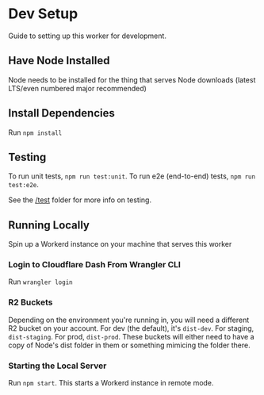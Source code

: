 # Dev Setup

Guide to setting up this worker for development.

## Have Node Installed

Node needs to be installed for the thing that serves Node downloads (latest LTS/even numbered major recommended)

## Install Dependencies

Run `npm install`

## Testing

To run unit tests, `npm run test:unit`. To run e2e (end-to-end) tests, `npm run test:e2e`.

See the [/test](../tests/) folder for more info on testing.

## Running Locally

Spin up a Workerd instance on your machine that serves this worker

### Login to Cloudflare Dash From Wrangler CLI

Run `wrangler login`

### R2 Buckets

Depending on the environment you're running in, you will need a different R2 bucket on your account.
For dev (the default), it's `dist-dev`. For staging, `dist-staging`. For prod, `dist-prod`.
These buckets will either need to have a copy of Node's dist folder in them or something mimicing the folder there.

### Starting the Local Server

Run `npm start`. This starts a Workerd instance in remote mode.
